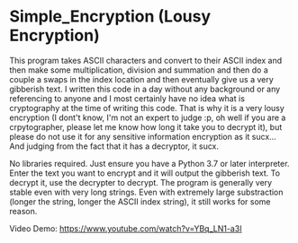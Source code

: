 # Simple_Encryption (Lousy Encryption)

This program takes ASCII characters and convert to their ASCII index and then make some multiplication, division and summation and then do a couple a swaps in the index location and then eventually give us a very gibberish text. I written this code in a day without any background or any referencing to anyone and I most certainly have no idea what is cryptography at the time of writing this code. That is why it is a very lousy encryption (I dont't know, I'm not an expert to judge :p, oh well if you are a crpytographer, please let me know how long it take you to decrypt it), but please do not use it for any sensitive information encryption as it sucx... And judging from the fact that it has a decryptor, it sucx. 

No libraries required. 
Just ensure you have a Python 3.7 or later interpreter. 
Enter the text you want to encrypt and it will output the gibberish text. 
To decrypt it, use the decrypter to decrypt. 
The program is generally very stable even with very long strings. 
Even with extremely large substraction (longer the string, longer the ASCII index string), it still works for some reason. 

Video Demo: https://www.youtube.com/watch?v=YBq_LN1-a3I
